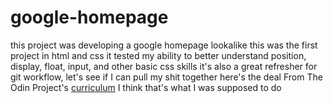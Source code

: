 # google-homepage
this project was developing a google homepage lookalike
this was the first project in html and css
it tested my ability to better understand position, display, float, input, and other basic css skills
it's also a great refresher for git workflow, let's see if I can pull my shit together
here's the deal
From The Odin Project's [curriculum](https://codepen.io/maxfilter108/pen/ExVVqOg)
I think that's what I was supposed to do
